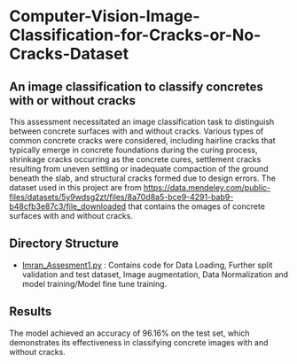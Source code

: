 # Computer-Vision-Image-Classification-for-Cracks-or-No-Cracks-Dataset

## An image classification to classify concretes with or without cracks

This assessment necessitated an image classification task to distinguish between concrete surfaces with and without cracks. Various types of common concrete cracks were considered, including hairline cracks that typically emerge in concrete foundations during the curing process, shrinkage cracks occurring as the concrete cures, settlement cracks resulting from uneven settling or inadequate compaction of the ground beneath the slab, and structural cracks formed due to design errors. The dataset used in this project are from https://data.mendeley.com/public-files/datasets/5y9wdsg2zt/files/8a70d8a5-bce9-4291-bab9-b48cfb3e87c3/file_downloaded that contains the omages of concrete surfaces with and without cracks.

## Directory Structure
- [Imran_Assesment1.py](https://github.com/Imraanjaafar/Computer-Vision-Image-Classification-for-Cracks-or-No-Cracks-Dataset/blob/main/Imran_Assesment1.py) : Contains code for Data Loading, Further split validation and test dataset, Image augmentation, Data Normalization and model training/Model fine tune training.
## Results
The model achieved an accuracy of 96.16% on the test set, which demonstrates its effectiveness in classifying concrete images with and without cracks.

